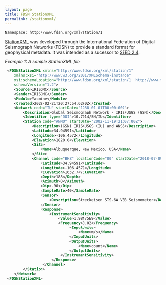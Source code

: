 ```yaml
---
layout: page
title: FDSN StationXML
permalink: /stationxml/
---
```


```Namespace: http://www.fdsn.org/xml/station/1```

[StationXML](http://www.fdsn.org/xml/station) was developed through the International Federation of Digital Seismograph Networks (FDSN) to provide 
a standard format for geophysical metadata. It was intended as a sucessor to [SEED 2.4](http://www.fdsn.org/publications.htm).

<em>Example 1: A sample StationXML file</em>

```xml
 <FDSNStationXML xmlns="http://www.fdsn.org/xml/station/1" 
    xmlns:xsi="http://www.w3.org/2001/XMLSchema-instance" 
    xsi:schemaLocation="http://www.fdsn.org/xml/station/1  http://www.fdsn.org/xml/station/fdsn-station-1.2.xsd" 
    schemaVersion="1.2">
    <Source>IRISDMC</Source>
    <Sender>IRISDMC</Sender>
    <Module>Yasmine</Module>
    <Created>2022-02-21T20:27:54.6270Z</Created>
    <Network code="IU" startDate="1988-01-01T00:00:00Z">
        <Description>Global Seismograph Network - IRIS/USGS (GSN)</Description>
        <Identifier type="DOI">10.7914/SN/IU</Identifier>
        <Station code="ANMO" startDate="2002-11-19T21:07:00Z">
            <Description>(GSN) IRIS/USGS (IU) and ANSS</Description>
            <Latitude>34.94591</Latitude>
            <Longitude>-106.4572</Longitude>
            <Elevation>1820.0</Elevation>
            <Site>
                <Name>Albuquerque, New Mexico, USA</Name>
            </Site>
            <Channel code="BHZ" locationCode="00" startDate="2018-07-09T20:45:00Z">
                <Latitude>34.94591</Latitude>
                <Longitude>-106.4572</Longitude>
                <Elevation>1632.7</Elevation>
                <Depth>188</Depth>
                <Azimuth>0</Azimuth>
                <Dip>-90</Dip>
                <SampleRate>40</SampleRate>
                <Sensor>
                    <Description>Streckeisen STS-6A VBB Seismometer</Description>
                </Sensor>
                <Response>
                    <InstrumentSensitivity>
                        <Value>1.98475E9</Value>
                        <Frequency>0.02</Frequency>
                             <InputUnits>
                                 <Name>m/s</Name>
                             </InputUnits>
                             <OutputUnits>
                                 <Name>count</Name>
                             </OutputUnits>
                         </InstrumentSensitivity>
                     </Response>
                 </Channel>
        </Station>
    </Network>
 <FDSNStationXML>
```